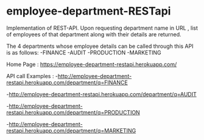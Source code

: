 # employee-department-RESTapi
Implementation of REST-API. Upon requesting department name in URL , list of employees of that department along with their details are returned.

The 4 departments whose employee details can be called through this API is as follows:
    -FINANCE
    -AUDIT
    -PRODUCTION
    -MARKETING

Home Page : https://employee-department-restapi.herokuapp.com/


API call Examples :
-http://employee-department-restapi.herokuapp.com/department/q=FINANCE

-http://employee-department-restapi.herokuapp.com/department/q=AUDIT

-http://employee-department-restapi.herokuapp.com/department/q=PRODUCTION

-http://employee-department-restapi.herokuapp.com/department/q=MARKETING
